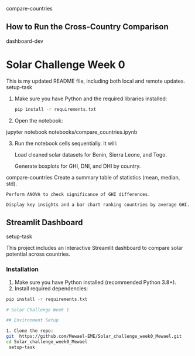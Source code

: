  compare-countries
## How to Run the Cross-Country Comparison

dashboard-dev
# Solar Challenge Week 0
This is my updated README file, including both local and remote updates.
 setup-task

1. Make sure you have Python and the required libraries installed:
   ```bash
   pip install -r requirements.txt
2. Open the notebook:

  jupyter notebook notebooks/compare_countries.ipynb

3. Run the notebook cells sequentially. It will:

    Load cleaned solar datasets for Benin, Sierra Leone, and Togo.

    Generate boxplots for GHI, DNI, and DHI by country.

compare-countries
    Create a summary table of statistics (mean, median, std).

    Perform ANOVA to check significance of GHI differences.

    Display key insights and a bar chart ranking countries by average GHI.
    
    

## Streamlit Dashboard
 setup-task

This project includes an interactive Streamlit dashboard to compare solar potential across countries.

### Installation

1. Make sure you have Python installed (recommended Python 3.8+).
2. Install required dependencies:

```bash
pip install -r requirements.txt

# Solar Challenge Week 1

## Environment Setup

1. Clone the repo:
git  https://github.com/Mewael-EME/Solar_challenge_week0_Mewael.git
cd Solar_challenge_week0_Mewael
 setup-task
